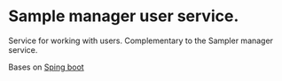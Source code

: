# Sample manager user service.
Service for working with users. Complementary to the Sampler manager service.

Bases on [Sping boot](https://spring.io/projects/spring-boot)

